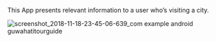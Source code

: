 This App presents relevant information to a user who’s visiting a city.


![screenshot_2018-11-18-23-45-06-639_com example android guwahatitourguide](https://user-images.githubusercontent.com/27516303/48676462-4aa45580-eb8d-11e8-9abc-9f402717f399.png)
